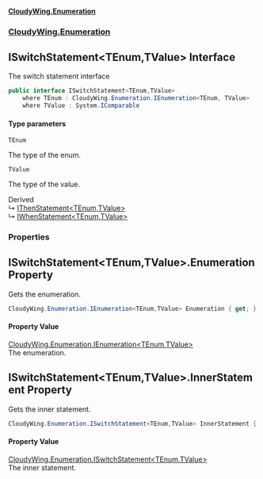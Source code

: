 #### [CloudyWing.Enumeration](index.md 'index')
### [CloudyWing.Enumeration](CloudyWing.Enumeration.md 'CloudyWing.Enumeration')

## ISwitchStatement<TEnum,TValue> Interface

The switch statement interface

```csharp
public interface ISwitchStatement<TEnum,TValue>
    where TEnum : CloudyWing.Enumeration.IEnumeration<TEnum, TValue>
    where TValue : System.IComparable
```
#### Type parameters

<a name='CloudyWing.Enumeration.ISwitchStatement_TEnum,TValue_.TEnum'></a>

`TEnum`

The type of the enum.

<a name='CloudyWing.Enumeration.ISwitchStatement_TEnum,TValue_.TValue'></a>

`TValue`

The type of the value.

Derived  
&#8627; [IThenStatement&lt;TEnum,TValue&gt;](CloudyWing.Enumeration.IThenStatement_TEnum,TValue_.md 'CloudyWing.Enumeration.IThenStatement<TEnum,TValue>')  
&#8627; [IWhenStatement&lt;TEnum,TValue&gt;](CloudyWing.Enumeration.IWhenStatement_TEnum,TValue_.md 'CloudyWing.Enumeration.IWhenStatement<TEnum,TValue>')
### Properties

<a name='CloudyWing.Enumeration.ISwitchStatement_TEnum,TValue_.Enumeration'></a>

## ISwitchStatement<TEnum,TValue>.Enumeration Property

Gets the enumeration.

```csharp
CloudyWing.Enumeration.IEnumeration<TEnum,TValue> Enumeration { get; }
```

#### Property Value
[CloudyWing.Enumeration.IEnumeration&lt;](CloudyWing.Enumeration.IEnumeration_TEnum,TValue_.md 'CloudyWing.Enumeration.IEnumeration<TEnum,TValue>')[TEnum](CloudyWing.Enumeration.ISwitchStatement_TEnum,TValue_.md#CloudyWing.Enumeration.ISwitchStatement_TEnum,TValue_.TEnum 'CloudyWing.Enumeration.ISwitchStatement<TEnum,TValue>.TEnum')[,](CloudyWing.Enumeration.IEnumeration_TEnum,TValue_.md 'CloudyWing.Enumeration.IEnumeration<TEnum,TValue>')[TValue](CloudyWing.Enumeration.ISwitchStatement_TEnum,TValue_.md#CloudyWing.Enumeration.ISwitchStatement_TEnum,TValue_.TValue 'CloudyWing.Enumeration.ISwitchStatement<TEnum,TValue>.TValue')[&gt;](CloudyWing.Enumeration.IEnumeration_TEnum,TValue_.md 'CloudyWing.Enumeration.IEnumeration<TEnum,TValue>')  
The enumeration.

<a name='CloudyWing.Enumeration.ISwitchStatement_TEnum,TValue_.InnerStatement'></a>

## ISwitchStatement<TEnum,TValue>.InnerStatement Property

Gets the inner statement.

```csharp
CloudyWing.Enumeration.ISwitchStatement<TEnum,TValue> InnerStatement { get; }
```

#### Property Value
[CloudyWing.Enumeration.ISwitchStatement&lt;](CloudyWing.Enumeration.ISwitchStatement_TEnum,TValue_.md 'CloudyWing.Enumeration.ISwitchStatement<TEnum,TValue>')[TEnum](CloudyWing.Enumeration.ISwitchStatement_TEnum,TValue_.md#CloudyWing.Enumeration.ISwitchStatement_TEnum,TValue_.TEnum 'CloudyWing.Enumeration.ISwitchStatement<TEnum,TValue>.TEnum')[,](CloudyWing.Enumeration.ISwitchStatement_TEnum,TValue_.md 'CloudyWing.Enumeration.ISwitchStatement<TEnum,TValue>')[TValue](CloudyWing.Enumeration.ISwitchStatement_TEnum,TValue_.md#CloudyWing.Enumeration.ISwitchStatement_TEnum,TValue_.TValue 'CloudyWing.Enumeration.ISwitchStatement<TEnum,TValue>.TValue')[&gt;](CloudyWing.Enumeration.ISwitchStatement_TEnum,TValue_.md 'CloudyWing.Enumeration.ISwitchStatement<TEnum,TValue>')  
The inner statement.
